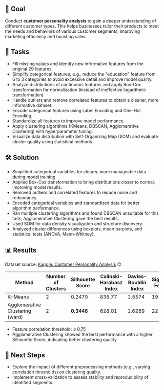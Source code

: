 ## 🎯 Goal  
Conduct **customer personality analysis** to gain a deeper understanding of different customer types. This helps businesses tailor their products to meet the needs and behaviors of various customer segments, improving marketing efficiency and boosting sales.

## 📝 Tasks  
- Fill missing values and identify new informative features from the original 29 features.  
- Simplify categorical features, e.g., reduce the "education" feature from 6 to 3 categories to avoid excessive detail and improve model quality.  
- Analyze distributions of continuous features and apply Box-Cox transformation for normalization (instead of ineffective logarithmic transformation).  
- Handle outliers and remove correlated features to obtain a cleaner, more informative dataset.  
- Encode categorical features using Label Encoding and One-Hot Encoding.  
- Standardize all features to improve model performance.  
- Apply clustering algorithms (KMeans, DBSCAN, Agglomerative Clustering) with hyperparameter tuning.  
- Visualize data distribution with Self-Organizing Map (SOM) and evaluate cluster quality using statistical methods.

## 🛠 Solution  
- Simplified categorical variables for clearer, more manageable data during model training.  
- Applied Box-Cox transformation to bring distributions closer to normal, improving model results.  
- Removed outliers and correlated features to reduce noise and redundancy.  
- Encoded categorical variables and standardized data for better algorithm performance.  
- Ran multiple clustering algorithms and found DBSCAN unsuitable for this task; Agglomerative Clustering gave the best results.  
- Used SOM for data density visualization and structure discovery.  
- Analyzed cluster differences using boxplots, mean barplots, and statistical tests (ANOVA, Mann-Whitney).

## 📊 Results  
Dataset source: [Kaggle: Customer Personality Analysis](https://www.kaggle.com/datasets/imakash3011/customer-personality-analysis) 😊

| Method                          | Number of Clusters | Silhouette Score | Calinski-Harabasz Index | Davies-Bouldin Index | Significant Features |
|--------------------------------|--------------------|------------------|------------------------|----------------------|---------------------|
| K-Means                        | 2                  | 0.2479           | 835.77                 | 1.5574               | 19                  |
| Agglomerative Clustering (ward) | 2                  | **0.3446**       | 628.01                 | 1.6289               | 22                  |

- Feature correlation threshold: ≤ 0.75  
- Agglomerative Clustering showed the best performance with a higher Silhouette Score, indicating better clustering quality.

## 🚀 Next Steps  
- Explore the impact of different preprocessing methods (e.g., varying correlation thresholds) on clustering quality.  
- Implement cross-validation to assess stability and reproducibility of identified segments.

